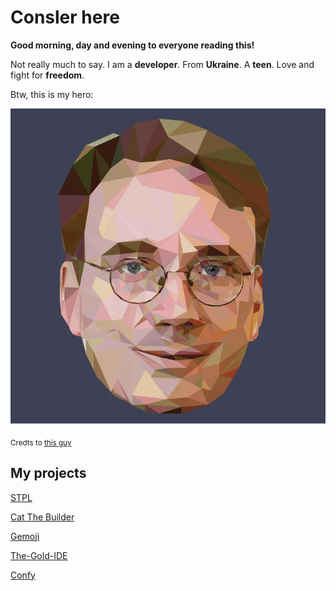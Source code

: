 # Consler here

**Good morning, day and evening to everyone reading this!**

Not really much to say. I am a **developer**. From **Ukraine**. A **teen**. Love and fight for **freedom**.

Btw, this is my hero:

![Linus Torvals is supposed to be here](https://github.com/consler/Consler/blob/main/linus_torvals.png)

<sub> Credts to [this guy](https://www.reddit.com/r/linuxmasterrace/comments/qng9b3/made_a_polygon_portrait_of_linus_torvalds/)</sub>

## My projects
[STPL](https://github.com/consler/STPL)

[Cat The Builder](https://github.com/consler/cat-the-builder)

[Gemoji](https://github.com/consler/Gemoji)

[The-Gold-IDE](https://github.com/consler/The-Gold-IDE)

[Confy](https://github.com/consler/Confy)
